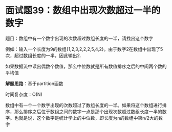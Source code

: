 # 面试题39：数组中出现次数超过一半的数字

题目：数组中有一个数字出现的次数超过数组长度的一半，请找出这个数字

例如：输入一个长度为9的数组{1,2,3,2,2,2,5,4,2}。由于数字2在数组中出现了5次，超过数组长度的一半，因此输出2.

如果数据流中读出偶数个数值，那么中位数就是所有数值排序之后的中间两个数的平均值



**解题思路**：基于partition函数

时间复杂度：O(N)

数组中有一个一个数字出现的次数超过了数组长度的一半。如果将这个数组进行排序，那么排序之后位于数组之间的数字一点是那个出现次数超过数组长度一半的数字。也就是说，这个数字是统计学上的中位数，即长度为n的数组中第n/2大的数字

